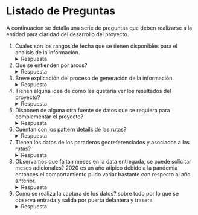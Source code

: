 # Listado de Preguntas

A continuacion se detalla una serie de preguntas que deben realizarse a la entidad para claridad del desarrollo del proyecto.

1. Cuales son los rangos de fecha que se tienen disponibles para el analisis de la información.
    <details>
    <summary>Respuesta</summary>
2. Que se entienden por arcos?
    <details>
    <summary>Respuesta</summary>
3. Breve explicación del proceso de generación de la información.
    <details>
    <summary>Respuesta</summary>
4. Tienen alguna idea de como les gustaria ver los resultados del proyecto?
    <details>
    <summary>Respuesta</summary>
5. Disponen de alguna otra fuente de datos que se requiera para complementar el proyecto?
    <details>
    <summary>Respuesta</summary>
6. Cuentan con los pattern details de las rutas?
    <details>
    <summary>Respuesta</summary>
7. Tienen los datos de los paraderos georeferenciados y asociados a las rutas?
    <details>
    <summary>Respuesta</summary>
8. Observamos que faltan meses en la data entregada, se puede solicitar meses adicionales? 2020 es un año atipico debido a la pandemia entonces el comportamiento pudo variar bastante con respecto al año anterior.
    <details>
    <summary>Respuesta</summary>     
9. Como se realiza la captura de los datos? sobre todo por lo que se observa entrada y salida por puerta delantera y trasera
    <details>
    <summary>Respuesta</summary>
